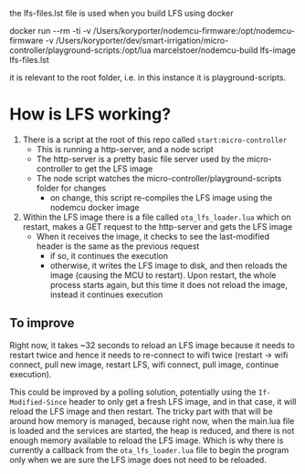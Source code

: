 the lfs-files.lst file is used when you build LFS using docker

docker run --rm -ti -v /Users/koryporter/nodemcu-firmware:/opt/nodemcu-firmware -v /Users/koryporter/dev/smart-irrigation/micro-controller/playground-scripts:/opt/lua marcelstoer/nodemcu-build lfs-image lfs-files.lst

it is relevant to the root folder, i.e. in this instance it is playground-scripts.

# How is LFS working?

1. There is a script at the root of this repo called `start:micro-controller`
   - This is running a http-server, and a node script
   - The http-server is a pretty basic file server used by the micro-controller to get the LFS image
   - The node script watches the micro-controller/playground-scripts folder for changes
     - on change, this script re-compiles the LFS image using the nodemcu docker image
2. Within the LFS image there is a file called `ota_lfs_loader.lua` which on restart, makes a GET request to the http-server and gets the LFS image
   - When it receives the image, it checks to see the last-modified header is the same as the previous request
     - if so, it continues the execution
     - otherwise, it writes the LFS image to disk, and then reloads the image (causing the MCU to restart). Upon restart, the whole process starts again, but this time it does not reload the image, instead it continues execution

## To improve

Right now, it takes ~32 seconds to reload an LFS image because it needs to restart twice and hence it needs to re-connect to wifi twice (restart -> wifi connect, pull new image, restart LFS, wifi connect, pull image, continue execution).

This could be improved by a polling solution, potentially using the `If-Modified-Since` header to only get a fresh LFS image, and in that case, it will reload the LFS image and then restart.
The tricky part with that will be around how memory is managed, because right now, when the main.lua file is loaded and the services are started, the heap is reduced, and there is not enough memory
available to reload the LFS image. Which is why there is currently a callback from the `ota_lfs_loader.lua` file to begin the program only when we are sure the LFS image does not need to be reloaded.
